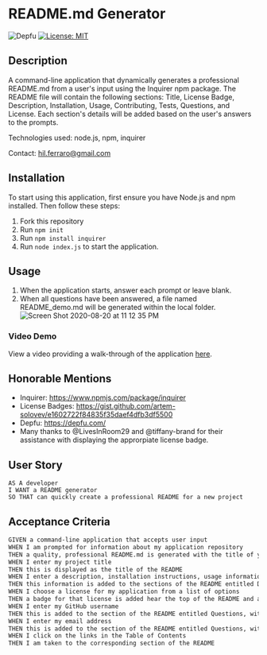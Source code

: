 # README&#46;md Generator
![Depfu](https://img.shields.io/depfu/hilbug/09-readme-generator) [![License: MIT](https://img.shields.io/badge/License-MIT-yellow.svg)](https://opensource.org/licenses/MIT)

## Description
A command-line application that dynamically generates a professional README&#46;md from a user's input using the Inquirer npm package. The README file will contain the following sections: Title, License Badge, Description, Installation, Usage, Contributing, Tests, Questions, and License. Each section's details will be added based on the user's answers to the prompts.

Technologies used: node.js, npm, inquirer

Contact: hil.ferraro@gmail.com

## Installation
To start using this application, first ensure you have Node.js and npm installed. Then follow these steps:
1. Fork this repository
2. Run `npm init`
3. Run `npm install inquirer`
4. Run `node index.js` to start the application.

## Usage
1. When the application starts, answer each prompt or leave blank.
2. When all questions have been answered, a file named README_demo&#46;md will be generated within the local folder. 
![Screen Shot 2020-08-20 at 11 12 35 PM](https://user-images.githubusercontent.com/65197724/90848441-e81c5280-e33a-11ea-8834-f4e750f3bf47.png)

### Video Demo
View a video providing a walk-through of the application [here](https://drive.google.com/file/d/1MMK4GyxDCSeu2jjALhZ1f_CZ_spNe9qv/view).


## Honorable Mentions
- Inquirer: https://www.npmjs.com/package/inquirer
- License Badges: https://gist.github.com/artem-solovev/e1602722f84835f35daef4dfb3df5500
- Depfu: https://depfu.com/
- Many thanks to @LivesInRoom29 and @tiffany-brand for their assistance with displaying the approrpiate license badge.

## User Story

```
AS A developer
I WANT a README generator
SO THAT can quickly create a professional README for a new project
```

## Acceptance Criteria

```md
GIVEN a command-line application that accepts user input
WHEN I am prompted for information about my application repository
THEN a quality, professional README.md is generated with the title of your project and sections entitled Description, Table of Contents, Installation, Usage, License, Contributing, Tests, and Questions
WHEN I enter my project title
THEN this is displayed as the title of the README
WHEN I enter a description, installation instructions, usage information, contribution guidelines, and test instructions
THEN this information is added to the sections of the README entitled Description, Installation, Usage, Contributing, and Tests
WHEN I choose a license for my application from a list of options
THEN a badge for that license is added hear the top of the README and a notice is added to the section of the README entitled License that explains which license the application is covered under
WHEN I enter my GitHub username
THEN this is added to the section of the README entitled Questions, with a link to my GitHub profile
WHEN I enter my email address
THEN this is added to the section of the README entitled Questions, with instructions on how to reach me with additional questions
WHEN I click on the links in the Table of Contents
THEN I am taken to the corresponding section of the README
```
